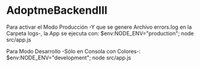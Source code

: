 # AdoptmeBackendIII

Para activar el Modo Producción -Y que se genere Archivo errors.log en la Carpeta logs-, la App se ejecuta con:
$env:NODE_ENV="production"; node src/app.js

Para Modo Desarrollo -Sólo en Consola con Colores-:
$env:NODE_ENV="development"; node src/app.js
